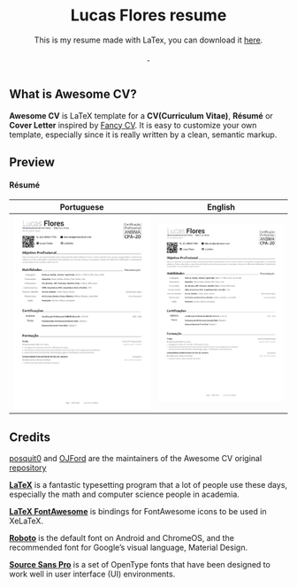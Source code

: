 <h1 align="center">
  Lucas Flores resume
</h1>

<p align="center">
  This is my resume made with LaTex, you can download it <a href="https://github.com/LafaDev/Lafa-CV/raw/master/lafadev/resume.pdf">here</a>.
</p>

<div align="center">
  <a href="https://github.com/lafadev">
    <img alt="" src="https://img.shields.io/github/followers/lafadev?style=for-the-badge" />
  </a>
  <a href="https://github.com/LafaDev/Lafa-CV/raw/master/lafadev/resume.pdf">
    <img alt="" src="https://img.shields.io/badge/resume-pdf-green.svg?style=for-the-badge" />
  </a>
</div>

<br />

## What is Awesome CV?

**Awesome CV** is LaTeX template for a **CV(Curriculum Vitae)**, **Résumé** or **Cover Letter** inspired by [Fancy CV](https://www.sharelatex.com/templates/cv-or-resume/fancy-cv). It is easy to customize your own template, especially since it is really written by a clean, semantic markup.


## Preview

#### Résumé

| Portuguese | English  |
|:---:|:---:|
|[![Résumé](https://github.com/LafaDev/Lafa-CV/blob/master/resume.png)](https://github.com/LafaDev/Lafa-CV/blob/master/lafadev/resume.pdf)|[![Résumé](https://github.com/LafaDev/Lafa-CV/blob/master/resume.png)](https://github.com/LafaDev/Lafa-CV/blob/master/lafadev/resume.pdf)|


## Credits

[posquit0](https://github.com/posquit0) and [OJFord](https://github.com/OJFord) are the maintainers of the Awesome CV original [repository](https://github.com/posquit0/Awesome-CV)

[**LaTeX**](https://www.latex-project.org) is a fantastic typesetting program that a lot of people use these days, especially the math and computer science people in academia.

[**LaTeX FontAwesome**](https://github.com/furl/latex-fontawesome) is bindings for FontAwesome icons to be used in XeLaTeX.

[**Roboto**](https://github.com/google/roboto) is the default font on Android and ChromeOS, and the recommended font for Google’s visual language, Material Design.

[**Source Sans Pro**](https://github.com/adobe-fonts/source-sans-pro) is a set of OpenType fonts that have been designed to work well in user interface (UI) environments.

